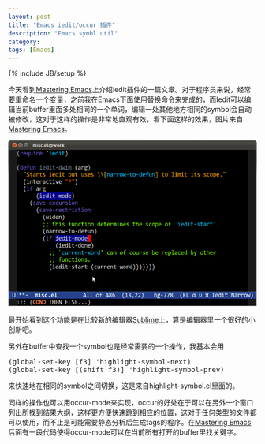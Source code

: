 ```yaml
---
layout: post
title: "Emacs iedit/occur 插件"
description: "Emacs symbl util"
category: 
tags: [Emacs]
---
```

{% include JB/setup %}

今天看到[Mastering Emacs](http://www.masteringemacs.org/articles/2012/10/02/iedit-interactive-multi-occurrence-editing-in-your-buffer/)上介绍iedit插件的一篇文章。对于程序员来说，经常要重命名一个变量，之前我在Emacs下面使用替换命令来完成的，而Iedit可以编辑当前buffer里面多处相同的一个单词，编辑一处其他地方相同的symbol会自动被修改，这对于这样的操作是非常地直观有效，看下面这样的效果，图片来自[Mastering Emacs](http://www.masteringemacs.org/articles/2012/10/02/iedit-interactive-multi-occurrence-editing-in-your-buffer/)。

<img src="/images/iedit.png" alt="screen" class="img-center" />

最开始看到这个功能是在比较新的编辑器[Sublime](http://www.sublimetext.com/)上，算是编辑器里一个很好的小创新吧。

另外在buffer中查找一个symbol也是经常需要的一个操作，我基本会用

<pre class="prettyprint lang-python">
(global-set-key [f3] 'highlight-symbol-next)
(global-set-key [(shift f3)] 'highlight-symbol-prev)
</pre>

来快速地在相同的symbol之间切换，这是来自highlight-symbol.el里面的。

同样的操作也可以用occur-mode来实现，occur的好处在于可以在另外一个窗口列出所找到结果大纲，这样更方便快速跳到相应的位置，这对于任何类型的文件都可以使用，而不止是可能需要静态分析后生成tags的程序。在[Mastering Emacs](http://www.masteringemacs.org/articles/2011/07/20/searching-buffers-occur-mode/)后面有一段代码使得occur-mode可以在当前所有打开的buffer里找关键字。
